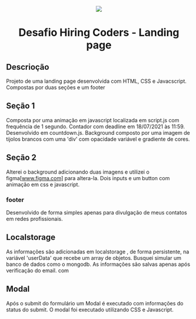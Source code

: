 <p align="center">
  <img src="./assets/blcakfridays.svg">
  <br/>
  <h1 align="center">Desafio Hiring Coders - Landing page</h1>
</p>

## Descrioção
Projeto de uma landing page desenvolvida com HTML, CSS e Javacscript.
Compostas por duas seções e um footer


## Seção 1
Composta por uma animação em javascript localizada em script.js com frequência de 1 segundo. 
Contador com deadline em 18/07/2021 às 11:59. Desenvolvido em countdown.js.
Background composto por uma imagem de tijolos brancos com uma 'div' com opacidade variável e gradiente de cores. 
## Seção 2
Alterei o background adicionando duas imagens e utilizei o figma[www.figma.com] para altera-la.
Dois inputs e um button com animação em css e javascript. 

### footer
Desenvolvido de forma simples apenas para divulgação de meus contatos em redes profissionais.


## Localstorage
As informações são adicionadas em localstorage , de forma persistente, na variável 'userData' que recebe um array de objetos. Busquei simular um banco de dados como o mongodb.
As informações são salvas apenas após verificação do email. com

## Modal
Após o submit do formulário um Modal é executado com informações do status do submit.
O modal foi executado utilizando CSS e Javascript.